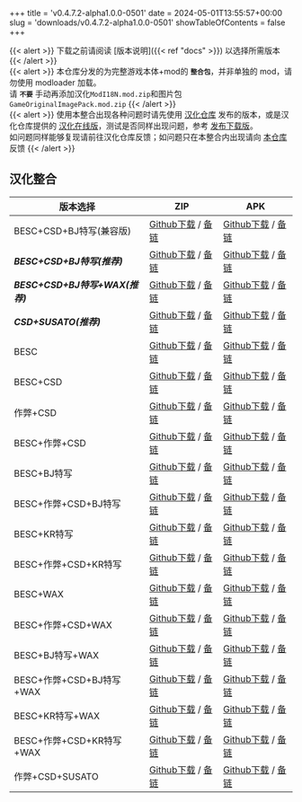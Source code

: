 +++
title = 'v0.4.7.2-alpha1.0.0-0501'
date = 2024-05-01T13:55:57+00:00
slug = 'downloads/v0.4.7.2-alpha1.0.0-0501'
showTableOfContents = false
+++

{{< alert >}}
下载之前请阅读 [版本说明]({{< ref "docs" >}}) 以选择所需版本
{{< /alert >}}
<br>
{{< alert >}}
本仓库分发的为完整游戏本体+mod的 **`整合包`**，并非单独的 mod，请勿使用 modloader 加载。
<br>
请 **`不要`** 手动再添加汉化`ModI18N.mod.zip`和图片包`GameOriginalImagePack.mod.zip`
{{< /alert >}}
<br>
{{< alert >}}
使用本整合出现各种问题时请先使用 [汉化仓库](https://github.com/Eltirosto/Degrees-of-Lewdity-Chinese-Localization) 发布的版本，或是汉化仓库提供的 [汉化在线版](https://eltirosto.github.io/Degrees-of-Lewdity-Chinese-Localization/)，测试是否同样出现问题，参考 [发布下载版](https://github.com/Eltirosto/Degrees-of-Lewdity-Chinese-Localization/blob/main/README.md#%E5%8F%91%E5%B8%83%E4%B8%8B%E8%BD%BD%E7%89%88)。
<br>
如问题同样能够复现请前往汉化仓库反馈；如问题只在本整合内出现请向 [本仓库](https://github.com/sakarie9/DoL-Lyra/issues) 反馈
{{< /alert >}}

## 汉化整合

|           版本选择            |                                                                                                                                                                            ZIP                                                                                                                                                                             |                                                                                                                                                                            APK                                                                                                                                                                             |
|-------------------------------|------------------------------------------------------------------------------------------------------------------------------------------------------------------------------------------------------------------------------------------------------------------------------------------------------------------------------------------------------------|------------------------------------------------------------------------------------------------------------------------------------------------------------------------------------------------------------------------------------------------------------------------------------------------------------------------------------------------------------|
|BESC+CSD+BJ特写(兼容版)        |[Github下载](https://github.com/sakarie9/DoL-Lyra/releases/download/v0.4.7.2-alpha1.0.0-0501/DoL-0.4.7.2-Lyra-a1.0.0-polyfill-besc-cheat-csd-sideviewbj-0501.zip ) / [备链](https://mirror.ghproxy.com/https://github.com/sakarie9/DoL-Lyra/releases/download/v0.4.7.2-alpha1.0.0-0501/DoL-0.4.7.2-Lyra-a1.0.0-polyfill-besc-cheat-csd-sideviewbj-0501.zip )|[Github下载](https://github.com/sakarie9/DoL-Lyra/releases/download/v0.4.7.2-alpha1.0.0-0501/DoL-0.4.7.2-Lyra-a1.0.0-polyfill-besc-cheat-csd-sideviewbj-0501.apk ) / [备链](https://mirror.ghproxy.com/https://github.com/sakarie9/DoL-Lyra/releases/download/v0.4.7.2-alpha1.0.0-0501/DoL-0.4.7.2-Lyra-a1.0.0-polyfill-besc-cheat-csd-sideviewbj-0501.apk )|
|***BESC+CSD+BJ特写(推荐)***    |[Github下载](https://github.com/sakarie9/DoL-Lyra/releases/download/v0.4.7.2-alpha1.0.0-0501/DoL-0.4.7.2-Lyra-a1.0.0-besc-csd-sideviewbj-0501.zip ) / [备链](https://mirror.ghproxy.com/https://github.com/sakarie9/DoL-Lyra/releases/download/v0.4.7.2-alpha1.0.0-0501/DoL-0.4.7.2-Lyra-a1.0.0-besc-csd-sideviewbj-0501.zip )                              |[Github下载](https://github.com/sakarie9/DoL-Lyra/releases/download/v0.4.7.2-alpha1.0.0-0501/DoL-0.4.7.2-Lyra-a1.0.0-besc-csd-sideviewbj-0501.apk ) / [备链](https://mirror.ghproxy.com/https://github.com/sakarie9/DoL-Lyra/releases/download/v0.4.7.2-alpha1.0.0-0501/DoL-0.4.7.2-Lyra-a1.0.0-besc-csd-sideviewbj-0501.apk )                              |
|***BESC+CSD+BJ特写+WAX(推荐)***|[Github下载](https://github.com/sakarie9/DoL-Lyra/releases/download/v0.4.7.2-alpha1.0.0-0501/DoL-0.4.7.2-Lyra-a1.0.0-besc-wax-csd-sideviewbj-0501.zip ) / [备链](https://mirror.ghproxy.com/https://github.com/sakarie9/DoL-Lyra/releases/download/v0.4.7.2-alpha1.0.0-0501/DoL-0.4.7.2-Lyra-a1.0.0-besc-wax-csd-sideviewbj-0501.zip )                      |[Github下载](https://github.com/sakarie9/DoL-Lyra/releases/download/v0.4.7.2-alpha1.0.0-0501/DoL-0.4.7.2-Lyra-a1.0.0-besc-wax-csd-sideviewbj-0501.apk ) / [备链](https://mirror.ghproxy.com/https://github.com/sakarie9/DoL-Lyra/releases/download/v0.4.7.2-alpha1.0.0-0501/DoL-0.4.7.2-Lyra-a1.0.0-besc-wax-csd-sideviewbj-0501.apk )                      |
|***CSD+SUSATO(推荐)***         |[Github下载](https://github.com/sakarie9/DoL-Lyra/releases/download/v0.4.7.2-alpha1.0.0-0501/DoL-0.4.7.2-Lyra-a1.0.0-susato-csd-0501.zip ) / [备链](https://mirror.ghproxy.com/https://github.com/sakarie9/DoL-Lyra/releases/download/v0.4.7.2-alpha1.0.0-0501/DoL-0.4.7.2-Lyra-a1.0.0-susato-csd-0501.zip )                                                |[Github下载](https://github.com/sakarie9/DoL-Lyra/releases/download/v0.4.7.2-alpha1.0.0-0501/DoL-0.4.7.2-Lyra-a1.0.0-susato-csd-0501.apk ) / [备链](https://mirror.ghproxy.com/https://github.com/sakarie9/DoL-Lyra/releases/download/v0.4.7.2-alpha1.0.0-0501/DoL-0.4.7.2-Lyra-a1.0.0-susato-csd-0501.apk )                                                |
|BESC                           |[Github下载](https://github.com/sakarie9/DoL-Lyra/releases/download/v0.4.7.2-alpha1.0.0-0501/DoL-0.4.7.2-Lyra-a1.0.0-besc-0501.zip ) / [备链](https://mirror.ghproxy.com/https://github.com/sakarie9/DoL-Lyra/releases/download/v0.4.7.2-alpha1.0.0-0501/DoL-0.4.7.2-Lyra-a1.0.0-besc-0501.zip )                                                            |[Github下载](https://github.com/sakarie9/DoL-Lyra/releases/download/v0.4.7.2-alpha1.0.0-0501/DoL-0.4.7.2-Lyra-a1.0.0-besc-0501.apk ) / [备链](https://mirror.ghproxy.com/https://github.com/sakarie9/DoL-Lyra/releases/download/v0.4.7.2-alpha1.0.0-0501/DoL-0.4.7.2-Lyra-a1.0.0-besc-0501.apk )                                                            |
|BESC+CSD                       |[Github下载](https://github.com/sakarie9/DoL-Lyra/releases/download/v0.4.7.2-alpha1.0.0-0501/DoL-0.4.7.2-Lyra-a1.0.0-besc-csd-0501.zip ) / [备链](https://mirror.ghproxy.com/https://github.com/sakarie9/DoL-Lyra/releases/download/v0.4.7.2-alpha1.0.0-0501/DoL-0.4.7.2-Lyra-a1.0.0-besc-csd-0501.zip )                                                    |[Github下载](https://github.com/sakarie9/DoL-Lyra/releases/download/v0.4.7.2-alpha1.0.0-0501/DoL-0.4.7.2-Lyra-a1.0.0-besc-csd-0501.apk ) / [备链](https://mirror.ghproxy.com/https://github.com/sakarie9/DoL-Lyra/releases/download/v0.4.7.2-alpha1.0.0-0501/DoL-0.4.7.2-Lyra-a1.0.0-besc-csd-0501.apk )                                                    |
|作弊+CSD                       |[Github下载](https://github.com/sakarie9/DoL-Lyra/releases/download/v0.4.7.2-alpha1.0.0-0501/DoL-0.4.7.2-Lyra-a1.0.0-cheat-csd-0501.zip ) / [备链](https://mirror.ghproxy.com/https://github.com/sakarie9/DoL-Lyra/releases/download/v0.4.7.2-alpha1.0.0-0501/DoL-0.4.7.2-Lyra-a1.0.0-cheat-csd-0501.zip )                                                  |[Github下载](https://github.com/sakarie9/DoL-Lyra/releases/download/v0.4.7.2-alpha1.0.0-0501/DoL-0.4.7.2-Lyra-a1.0.0-cheat-csd-0501.apk ) / [备链](https://mirror.ghproxy.com/https://github.com/sakarie9/DoL-Lyra/releases/download/v0.4.7.2-alpha1.0.0-0501/DoL-0.4.7.2-Lyra-a1.0.0-cheat-csd-0501.apk )                                                  |
|BESC+作弊+CSD                  |[Github下载](https://github.com/sakarie9/DoL-Lyra/releases/download/v0.4.7.2-alpha1.0.0-0501/DoL-0.4.7.2-Lyra-a1.0.0-besc-cheat-csd-0501.zip ) / [备链](https://mirror.ghproxy.com/https://github.com/sakarie9/DoL-Lyra/releases/download/v0.4.7.2-alpha1.0.0-0501/DoL-0.4.7.2-Lyra-a1.0.0-besc-cheat-csd-0501.zip )                                        |[Github下载](https://github.com/sakarie9/DoL-Lyra/releases/download/v0.4.7.2-alpha1.0.0-0501/DoL-0.4.7.2-Lyra-a1.0.0-besc-cheat-csd-0501.apk ) / [备链](https://mirror.ghproxy.com/https://github.com/sakarie9/DoL-Lyra/releases/download/v0.4.7.2-alpha1.0.0-0501/DoL-0.4.7.2-Lyra-a1.0.0-besc-cheat-csd-0501.apk )                                        |
|BESC+BJ特写                    |[Github下载](https://github.com/sakarie9/DoL-Lyra/releases/download/v0.4.7.2-alpha1.0.0-0501/DoL-0.4.7.2-Lyra-a1.0.0-besc-sideviewbj-0501.zip ) / [备链](https://mirror.ghproxy.com/https://github.com/sakarie9/DoL-Lyra/releases/download/v0.4.7.2-alpha1.0.0-0501/DoL-0.4.7.2-Lyra-a1.0.0-besc-sideviewbj-0501.zip )                                      |[Github下载](https://github.com/sakarie9/DoL-Lyra/releases/download/v0.4.7.2-alpha1.0.0-0501/DoL-0.4.7.2-Lyra-a1.0.0-besc-sideviewbj-0501.apk ) / [备链](https://mirror.ghproxy.com/https://github.com/sakarie9/DoL-Lyra/releases/download/v0.4.7.2-alpha1.0.0-0501/DoL-0.4.7.2-Lyra-a1.0.0-besc-sideviewbj-0501.apk )                                      |
|BESC+作弊+CSD+BJ特写           |[Github下载](https://github.com/sakarie9/DoL-Lyra/releases/download/v0.4.7.2-alpha1.0.0-0501/DoL-0.4.7.2-Lyra-a1.0.0-besc-cheat-csd-sideviewbj-0501.zip ) / [备链](https://mirror.ghproxy.com/https://github.com/sakarie9/DoL-Lyra/releases/download/v0.4.7.2-alpha1.0.0-0501/DoL-0.4.7.2-Lyra-a1.0.0-besc-cheat-csd-sideviewbj-0501.zip )                  |[Github下载](https://github.com/sakarie9/DoL-Lyra/releases/download/v0.4.7.2-alpha1.0.0-0501/DoL-0.4.7.2-Lyra-a1.0.0-besc-cheat-csd-sideviewbj-0501.apk ) / [备链](https://mirror.ghproxy.com/https://github.com/sakarie9/DoL-Lyra/releases/download/v0.4.7.2-alpha1.0.0-0501/DoL-0.4.7.2-Lyra-a1.0.0-besc-cheat-csd-sideviewbj-0501.apk )                  |
|BESC+KR特写                    |[Github下载](https://github.com/sakarie9/DoL-Lyra/releases/download/v0.4.7.2-alpha1.0.0-0501/DoL-0.4.7.2-Lyra-a1.0.0-besc-sideviewkr-0501.zip ) / [备链](https://mirror.ghproxy.com/https://github.com/sakarie9/DoL-Lyra/releases/download/v0.4.7.2-alpha1.0.0-0501/DoL-0.4.7.2-Lyra-a1.0.0-besc-sideviewkr-0501.zip )                                      |[Github下载](https://github.com/sakarie9/DoL-Lyra/releases/download/v0.4.7.2-alpha1.0.0-0501/DoL-0.4.7.2-Lyra-a1.0.0-besc-sideviewkr-0501.apk ) / [备链](https://mirror.ghproxy.com/https://github.com/sakarie9/DoL-Lyra/releases/download/v0.4.7.2-alpha1.0.0-0501/DoL-0.4.7.2-Lyra-a1.0.0-besc-sideviewkr-0501.apk )                                      |
|BESC+作弊+CSD+KR特写           |[Github下载](https://github.com/sakarie9/DoL-Lyra/releases/download/v0.4.7.2-alpha1.0.0-0501/DoL-0.4.7.2-Lyra-a1.0.0-besc-cheat-csd-sideviewkr-0501.zip ) / [备链](https://mirror.ghproxy.com/https://github.com/sakarie9/DoL-Lyra/releases/download/v0.4.7.2-alpha1.0.0-0501/DoL-0.4.7.2-Lyra-a1.0.0-besc-cheat-csd-sideviewkr-0501.zip )                  |[Github下载](https://github.com/sakarie9/DoL-Lyra/releases/download/v0.4.7.2-alpha1.0.0-0501/DoL-0.4.7.2-Lyra-a1.0.0-besc-cheat-csd-sideviewkr-0501.apk ) / [备链](https://mirror.ghproxy.com/https://github.com/sakarie9/DoL-Lyra/releases/download/v0.4.7.2-alpha1.0.0-0501/DoL-0.4.7.2-Lyra-a1.0.0-besc-cheat-csd-sideviewkr-0501.apk )                  |
|BESC+WAX                       |[Github下载](https://github.com/sakarie9/DoL-Lyra/releases/download/v0.4.7.2-alpha1.0.0-0501/DoL-0.4.7.2-Lyra-a1.0.0-besc-wax-0501.zip ) / [备链](https://mirror.ghproxy.com/https://github.com/sakarie9/DoL-Lyra/releases/download/v0.4.7.2-alpha1.0.0-0501/DoL-0.4.7.2-Lyra-a1.0.0-besc-wax-0501.zip )                                                    |[Github下载](https://github.com/sakarie9/DoL-Lyra/releases/download/v0.4.7.2-alpha1.0.0-0501/DoL-0.4.7.2-Lyra-a1.0.0-besc-wax-0501.apk ) / [备链](https://mirror.ghproxy.com/https://github.com/sakarie9/DoL-Lyra/releases/download/v0.4.7.2-alpha1.0.0-0501/DoL-0.4.7.2-Lyra-a1.0.0-besc-wax-0501.apk )                                                    |
|BESC+作弊+CSD+WAX              |[Github下载](https://github.com/sakarie9/DoL-Lyra/releases/download/v0.4.7.2-alpha1.0.0-0501/DoL-0.4.7.2-Lyra-a1.0.0-besc-wax-cheat-csd-0501.zip ) / [备链](https://mirror.ghproxy.com/https://github.com/sakarie9/DoL-Lyra/releases/download/v0.4.7.2-alpha1.0.0-0501/DoL-0.4.7.2-Lyra-a1.0.0-besc-wax-cheat-csd-0501.zip )                                |[Github下载](https://github.com/sakarie9/DoL-Lyra/releases/download/v0.4.7.2-alpha1.0.0-0501/DoL-0.4.7.2-Lyra-a1.0.0-besc-wax-cheat-csd-0501.apk ) / [备链](https://mirror.ghproxy.com/https://github.com/sakarie9/DoL-Lyra/releases/download/v0.4.7.2-alpha1.0.0-0501/DoL-0.4.7.2-Lyra-a1.0.0-besc-wax-cheat-csd-0501.apk )                                |
|BESC+BJ特写+WAX                |[Github下载](https://github.com/sakarie9/DoL-Lyra/releases/download/v0.4.7.2-alpha1.0.0-0501/DoL-0.4.7.2-Lyra-a1.0.0-besc-wax-sideviewbj-0501.zip ) / [备链](https://mirror.ghproxy.com/https://github.com/sakarie9/DoL-Lyra/releases/download/v0.4.7.2-alpha1.0.0-0501/DoL-0.4.7.2-Lyra-a1.0.0-besc-wax-sideviewbj-0501.zip )                              |[Github下载](https://github.com/sakarie9/DoL-Lyra/releases/download/v0.4.7.2-alpha1.0.0-0501/DoL-0.4.7.2-Lyra-a1.0.0-besc-wax-sideviewbj-0501.apk ) / [备链](https://mirror.ghproxy.com/https://github.com/sakarie9/DoL-Lyra/releases/download/v0.4.7.2-alpha1.0.0-0501/DoL-0.4.7.2-Lyra-a1.0.0-besc-wax-sideviewbj-0501.apk )                              |
|BESC+作弊+CSD+BJ特写+WAX       |[Github下载](https://github.com/sakarie9/DoL-Lyra/releases/download/v0.4.7.2-alpha1.0.0-0501/DoL-0.4.7.2-Lyra-a1.0.0-besc-wax-cheat-csd-sideviewbj-0501.zip ) / [备链](https://mirror.ghproxy.com/https://github.com/sakarie9/DoL-Lyra/releases/download/v0.4.7.2-alpha1.0.0-0501/DoL-0.4.7.2-Lyra-a1.0.0-besc-wax-cheat-csd-sideviewbj-0501.zip )          |[Github下载](https://github.com/sakarie9/DoL-Lyra/releases/download/v0.4.7.2-alpha1.0.0-0501/DoL-0.4.7.2-Lyra-a1.0.0-besc-wax-cheat-csd-sideviewbj-0501.apk ) / [备链](https://mirror.ghproxy.com/https://github.com/sakarie9/DoL-Lyra/releases/download/v0.4.7.2-alpha1.0.0-0501/DoL-0.4.7.2-Lyra-a1.0.0-besc-wax-cheat-csd-sideviewbj-0501.apk )          |
|BESC+KR特写+WAX                |[Github下载](https://github.com/sakarie9/DoL-Lyra/releases/download/v0.4.7.2-alpha1.0.0-0501/DoL-0.4.7.2-Lyra-a1.0.0-besc-wax-sideviewkr-0501.zip ) / [备链](https://mirror.ghproxy.com/https://github.com/sakarie9/DoL-Lyra/releases/download/v0.4.7.2-alpha1.0.0-0501/DoL-0.4.7.2-Lyra-a1.0.0-besc-wax-sideviewkr-0501.zip )                              |[Github下载](https://github.com/sakarie9/DoL-Lyra/releases/download/v0.4.7.2-alpha1.0.0-0501/DoL-0.4.7.2-Lyra-a1.0.0-besc-wax-sideviewkr-0501.apk ) / [备链](https://mirror.ghproxy.com/https://github.com/sakarie9/DoL-Lyra/releases/download/v0.4.7.2-alpha1.0.0-0501/DoL-0.4.7.2-Lyra-a1.0.0-besc-wax-sideviewkr-0501.apk )                              |
|BESC+作弊+CSD+KR特写+WAX       |[Github下载](https://github.com/sakarie9/DoL-Lyra/releases/download/v0.4.7.2-alpha1.0.0-0501/DoL-0.4.7.2-Lyra-a1.0.0-besc-wax-cheat-csd-sideviewkr-0501.zip ) / [备链](https://mirror.ghproxy.com/https://github.com/sakarie9/DoL-Lyra/releases/download/v0.4.7.2-alpha1.0.0-0501/DoL-0.4.7.2-Lyra-a1.0.0-besc-wax-cheat-csd-sideviewkr-0501.zip )          |[Github下载](https://github.com/sakarie9/DoL-Lyra/releases/download/v0.4.7.2-alpha1.0.0-0501/DoL-0.4.7.2-Lyra-a1.0.0-besc-wax-cheat-csd-sideviewkr-0501.apk ) / [备链](https://mirror.ghproxy.com/https://github.com/sakarie9/DoL-Lyra/releases/download/v0.4.7.2-alpha1.0.0-0501/DoL-0.4.7.2-Lyra-a1.0.0-besc-wax-cheat-csd-sideviewkr-0501.apk )          |
|作弊+CSD+SUSATO                |[Github下载](https://github.com/sakarie9/DoL-Lyra/releases/download/v0.4.7.2-alpha1.0.0-0501/DoL-0.4.7.2-Lyra-a1.0.0-susato-cheat-csd-0501.zip ) / [备链](https://mirror.ghproxy.com/https://github.com/sakarie9/DoL-Lyra/releases/download/v0.4.7.2-alpha1.0.0-0501/DoL-0.4.7.2-Lyra-a1.0.0-susato-cheat-csd-0501.zip )                                    |[Github下载](https://github.com/sakarie9/DoL-Lyra/releases/download/v0.4.7.2-alpha1.0.0-0501/DoL-0.4.7.2-Lyra-a1.0.0-susato-cheat-csd-0501.apk ) / [备链](https://mirror.ghproxy.com/https://github.com/sakarie9/DoL-Lyra/releases/download/v0.4.7.2-alpha1.0.0-0501/DoL-0.4.7.2-Lyra-a1.0.0-susato-cheat-csd-0501.apk )                                    |
